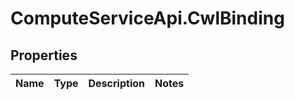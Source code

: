 # ComputeServiceApi.CwlBinding

## Properties
Name | Type | Description | Notes
------------ | ------------- | ------------- | -------------


